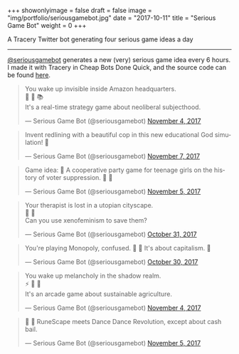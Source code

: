 +++
showonlyimage = false
draft = false
image = "img/portfolio/seriousgamebot.jpg"
date = "2017-10-11"
title = "Serious Game Bot"
weight = 0
+++

A Tracery Twitter bot generating four serious game ideas a day

<!--more-->

***

[@seriousgamebot](https://twitter.com/seriousgamebot) generates a new (very) serious game idea every 6 hours. I made it with Tracery in Cheap Bots Done Quick, and the source code can be found [here](https://cheapbotsdonequick.com/source/seriousgamebot).

<blockquote class="twitter-tweet" data-lang="en"><p lang="en" dir="ltr">You wake up invisible inside Amazon headquarters. <br>🍇 🚩 📚<br>It&#39;s a real-time strategy game about neoliberal subjecthood.</p>&mdash; Serious Game Bot (@seriousgamebot) <a href="https://twitter.com/seriousgamebot/status/926955251030163458?ref_src=twsrc%5Etfw">November 4, 2017</a></blockquote>
<script async src="https://platform.twitter.com/widgets.js" charset="utf-8"></script>

<blockquote class="twitter-tweet" data-lang="en"><p lang="en" dir="ltr">Invent redlining with a beautiful cop in this new educational God simulation! 👄</p>&mdash; Serious Game Bot (@seriousgamebot) <a href="https://twitter.com/seriousgamebot/status/927881133093806080?ref_src=twsrc%5Etfw">November 7, 2017</a></blockquote>
<script async src="https://platform.twitter.com/widgets.js" charset="utf-8"></script>

<blockquote class="twitter-tweet" data-lang="en"><p lang="en" dir="ltr">Game idea: 🌈 A cooperative party game for teenage girls on the history of voter suppression. 🦑 🍑</p>&mdash; Serious Game Bot (@seriousgamebot) <a href="https://twitter.com/seriousgamebot/status/927156388727611392?ref_src=twsrc%5Etfw">November 5, 2017</a></blockquote>
<script async src="https://platform.twitter.com/widgets.js" charset="utf-8"></script>

<blockquote class="twitter-tweet" data-lang="en"><p lang="en" dir="ltr">Your therapist is lost in a utopian cityscape. <br>📍 🍞<br>Can you use xenofeminism to save them?</p>&mdash; Serious Game Bot (@seriousgamebot) <a href="https://twitter.com/seriousgamebot/status/925435044864430080?ref_src=twsrc%5Etfw">October 31, 2017</a></blockquote>
<script async src="https://platform.twitter.com/widgets.js" charset="utf-8"></script>

<blockquote class="twitter-tweet" data-lang="en"><p lang="en" dir="ltr">You&#39;re playing Monopoly, confused. 🍟 🦑 It&#39;s about capitalism. 🌸</p>&mdash; Serious Game Bot (@seriousgamebot) <a href="https://twitter.com/seriousgamebot/status/925095955367645190?ref_src=twsrc%5Etfw">October 30, 2017</a></blockquote>
<script async src="https://platform.twitter.com/widgets.js" charset="utf-8"></script>


<blockquote class="twitter-tweet" data-lang="en"><p lang="en" dir="ltr">You wake up melancholy in the shadow realm. <br>⚡️ 🌵 🌵<br>It&#39;s an arcade game about sustainable agriculture.</p>&mdash; Serious Game Bot (@seriousgamebot) <a href="https://twitter.com/seriousgamebot/status/926793985837993984?ref_src=twsrc%5Etfw">November 4, 2017</a></blockquote>
<script async src="https://platform.twitter.com/widgets.js" charset="utf-8"></script>

<blockquote class="twitter-tweet" data-lang="en"><p lang="en" dir="ltr">🏡 🍞 RuneScape meets Dance Dance Revolution, except about cash bail.</p>&mdash; Serious Game Bot (@seriousgamebot) <a href="https://twitter.com/seriousgamebot/status/926975165518565376?ref_src=twsrc%5Etfw">November 5, 2017</a></blockquote>
<script async src="https://platform.twitter.com/widgets.js" charset="utf-8"></script>